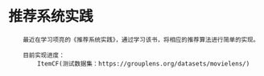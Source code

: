 # 推荐系统实践
        最近在学习项亮的《推荐系统实践》，通过学习该书，将相应的推荐算法进行简单的实现。
        
        目前实现进度：
            ItemCF(测试数据集：https://grouplens.org/datasets/movielens/)